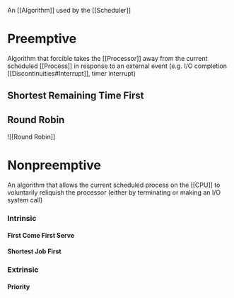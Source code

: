 An [[Algorithm]] used by the [[Scheduler]]
# Preemptive
Algorithm that forcible takes the [[Processor]] away from the current scheduled [[Process]] in response to an external event (e.g. I/O completion [[Discontinuities#Interrupt]], timer interrupt)
## Shortest Remaining Time First
## Round Robin
![[Round Robin]]
# Nonpreemptive
An algorithm that allows the current scheduled process on the [[CPU]] to voluntarily reliquish the processor (either by terminating or making an I/O system call)
### Intrinsic 
#### First Come First Serve
#### Shortest Job First
### Extrinsic
#### Priority